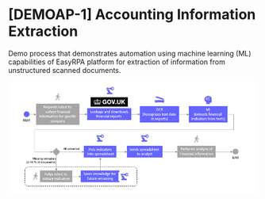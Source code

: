 # [DEMOAP-1] Accounting Information Extraction

Demo process that demonstrates automation using machine learning (ML) capabilities of EasyRPA platform for extraction 
of information from unstructured scanned documents. 

![Scheme of process:](process_schema.png)

